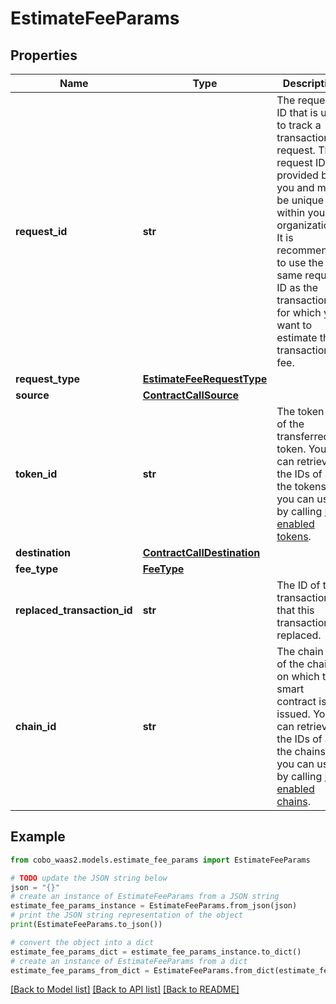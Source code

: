 # EstimateFeeParams


## Properties

Name | Type | Description | Notes
------------ | ------------- | ------------- | -------------
**request_id** | **str** | The request ID that is used to track a transaction request. The request ID is provided by you and must be unique within your organization. It is recommended to use the same request ID as the transaction for which you want to estimate the transaction fee. | [optional] 
**request_type** | [**EstimateFeeRequestType**](EstimateFeeRequestType.md) |  | 
**source** | [**ContractCallSource**](ContractCallSource.md) |  | 
**token_id** | **str** | The token ID of the transferred token. You can retrieve the IDs of all the tokens you can use by calling [List enabled tokens](https://www.cobo.com/developers/v2/api-references/wallets/list-enabled-tokens). | 
**destination** | [**ContractCallDestination**](ContractCallDestination.md) |  | 
**fee_type** | [**FeeType**](FeeType.md) |  | [optional] 
**replaced_transaction_id** | **str** | The ID of the transaction that this transaction replaced. | [optional] 
**chain_id** | **str** | The chain ID of the chain on which the smart contract is issued. You can retrieve the IDs of all the chains you can use by calling [List enabled chains](https://www.cobo.com/developers/v2/api-references/wallets/list-enabled-chains). | 

## Example

```python
from cobo_waas2.models.estimate_fee_params import EstimateFeeParams

# TODO update the JSON string below
json = "{}"
# create an instance of EstimateFeeParams from a JSON string
estimate_fee_params_instance = EstimateFeeParams.from_json(json)
# print the JSON string representation of the object
print(EstimateFeeParams.to_json())

# convert the object into a dict
estimate_fee_params_dict = estimate_fee_params_instance.to_dict()
# create an instance of EstimateFeeParams from a dict
estimate_fee_params_from_dict = EstimateFeeParams.from_dict(estimate_fee_params_dict)
```
[[Back to Model list]](../README.md#documentation-for-models) [[Back to API list]](../README.md#documentation-for-api-endpoints) [[Back to README]](../README.md)


